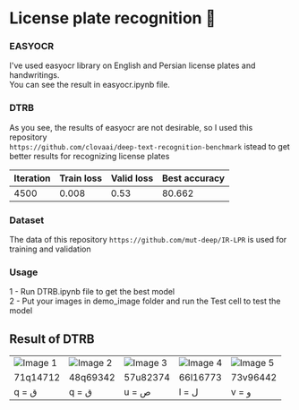 # License plate recognition 🔎
### EASYOCR 
I've used easyocr library on English and Persian license plates and handwritings.  
You can see the result in easyocr.ipynb file.  
### DTRB
As you see, the results of easyocr are not desirable, so I used this repository  
```https://github.com/clovaai/deep-text-recognition-benchmark``` istead to get better results for recognizing license plates  
  
|Iteration| Train loss | Valid loss | Best accuracy |
|---------| -------- | --------     | -------- |
|4500|   0.008   |0.53        | 80.662 |



### Dataset  
The data of this repository ```https://github.com/mut-deep/IR-LPR``` is used for training and validation  

### Usage  
1 - Run DTRB.ipynb file to get the best model   
2 - Put your images in demo_image folder and run the Test cell to test the model  

## Result of DTRB  
<table>
  <tr>
    <td><img src="test_images\lp1.jpg" alt="Image 1"></td>
    <td><img src="test_images\lp2.jpg" alt="Image 2"></td>
    <td><img src="test_images\lp3.jpg" alt="Image 3"></td>
    <td><img src="test_images\lp4.jpg" alt="Image 4"></td>
    <td><img src="test_images\lp5.jpg" alt="Image 5"></td>
  </tr>
  <tr>
    <td>71q14712 </td>
    <td>48q69342</td>
    <td>57u82374</td>
    <td>66l16773 </td>
    <td>73v96442 </td>
  </tr>
   <tr>
    <td>q = ق </td>
    <td>q = ق</td>
    <td>u = ص</td>
    <td>l = ل</td>
    <td>v = و</td>
  </tr>
</table>








